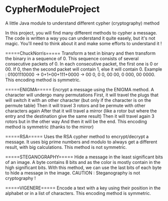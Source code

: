 # CypherModuleProject
A little Java module to understand different cypher (cryptography) method

In this project, you will find many different methods to cypher a message.
The code is written a way you can understand it quite easely, but it's not magic.
You'll need to think about it and make some efforts to understand it !

=====ChuckNorris=====
Transform a text in binary and then transform the binary in a sequence of 0.
This sequence consists of several consecutive packets of 0.
In each consecutive packet, the first one is 0 or 00.
If 0, then the second packet will contain 1, else it will contain 0.
Example : 01001110000 -> 0+1+00+111+0000 -> 00 0, 0 0, 00 00, 0 000, 00 0000.
This encoding method is symmetric.

=====ENIGMA=====
Encrypt a message using the ENIGMA method.
A character will undergo many permutations
First, it will travel the plugs that will switch it with an other character (but only if the character is on the permute table)
Then it will travel 3 rotors and be permute with other characters again
After that it will travel a mirror (like a rotor but where the entry and the destination give the same result)
Then it will travel again 3 rotors but in the other way
And then it will be the end.
This encoding method is symmetric (thanks to the mirror)

=====RSA=====
Uses the RSA cypher method to encrypt/decrypt a message.
It uses big prime numbers and modulo to always get a different result, with big calculations.
This method is not symmetric.

=====STEGANOGRAPHY=====
Hide a message in the least significant bits of an image.
A byte contains 8 bits and as the color is mostly contain in the high significant bits.
With this method, we can use the last bits of each byte to hide a message in the image.
CAUTION : Steganography is not cryptography !

=====VIGENERE=====
Encode a text with a key using their position in the alphabet or in a list of characters.
This encoding method is symmetric.
